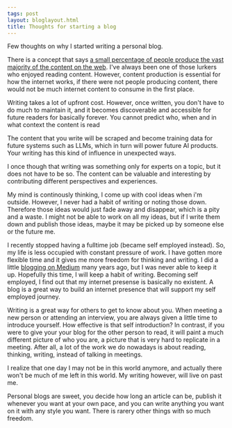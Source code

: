 ```yaml
---
tags: post
layout: bloglayout.html
title: Thoughts for starting a blog
---
```


Few thoughts on why I started writing a personal blog.

There is a concept that says [a small percentage of people produce the vast majority of the content on the web](https://en.wikipedia.org/wiki/1%25_rule). I've always been one of those lurkers who enjoyed reading content. However, content production is essential for how the internet works, if there were not people producing content, there would not be much internet content to consume in the first place.

Writing takes a lot of upfront cost. However, once written, you don't have to do much to maintain it, and it becomes discoverable and accessible for future readers for basically forever. You cannot predict who, when and in what context the content is read

The content that you write will be scraped and become training data for future systems such as LLMs, which in turn will power future AI products. Your writing has this kind of influence in unexpected ways.

I once though that writing was something only for experts on a topic, but it does not have to be so. The content can be valuable and interesting by contributing different perspectives and experiences.

My mind is continously thinking, I come up with cool ideas when i'm outside. However, I never had a habit of writing or noting those down. Therefore those ideas would just fade away and disappear, which is a pity and a waste. I might not be able to work on all my ideas, but if I write them down and publish those ideas, maybe it may be picked up by someone else or the future me.

I recently stopped having a fulltime job (became self employed instead). So, my life is less occupied with constant pressure of work. I have gotten more flexible time and it gives me more freedom for thinking and writing. I did a little [blogging on Medium](https://medium.com/@han4wluc) many years ago, but I was never able to keep it up. Hopefully this time, I will keep a habit of writing. Becoming self employed, I find out that my internet presense is basically no existent. A blog is a great way to build an internet presence that will support my self employed journey.

Writing is a great way for others to get to know about you. When meeting a new person or attending an interview, you are always given a little time to introduce yourself. How effective is that self introduction? In contrast, if you were to give your your blog for the other person to read, it will paint a much different picture of who you are, a picture that is very hard to replicate in a meeting. After all, a lot of the work we do nowadays is about reading, thinking, writing, instead of talking in meetings.

I realize that one day I may not be in this world anymore, and actually there won't be much of me left in this world. My writing however, will live on past me.

Personal blogs are sweet, you decide how long an article can be, publish it whenever you want at your own pace, and you can write anything you want on it with any style you want. There is rarery other things with so much freedom.
